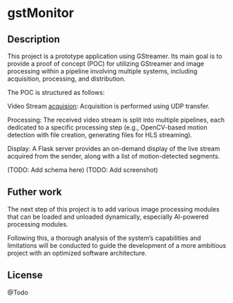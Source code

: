 # gstMonitor

## Description

This project is a prototype application using GStreamer. Its main goal is to provide a proof of concept (POC) for utilizing GStreamer and image processing within a pipeline involving multiple systems, including acquisition, processing, and distribution.

The POC is structured as follows:

Video Stream [acquision](source/sender.cpp): Acquisition is performed using UDP transfer.

Processing: The received video stream is split into multiple pipelines, each dedicated to a specific processing step (e.g., OpenCV-based motion detection with file creation, generating files for HLS streaming).

Display: A Flask server provides an on-demand display of the live stream acquired from the sender, along with a list of motion-detected segments.

(TODO: Add schema here)
(TODO: Add screenshot)

## Futher work

The next step of this project is to add various image processing modules that can be loaded and unloaded dynamically, especially AI-powered processing modules.

Following this, a thorough analysis of the system’s capabilities and limitations will be conducted to guide the development of a more ambitious project with an optimized software architecture.

## License
@Todo
